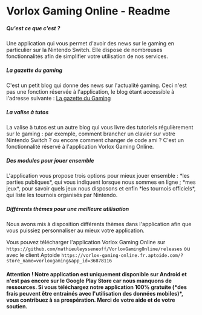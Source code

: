 # Vorlox Gaming Online - Readme
<h5> Qu'est ce que c'est ? </h5>
Une application qui vous permet d'avoir des news sur le gaming en particulier sur la Nintendo Switch. Elle dispose de nombreuses fonctionnalités afin de simplifier votre utilisation de nos services.

<h5> La gazette du gaming </h5>
C'est un petit blog qui donne des news sur l'actualité gaming. Ceci n'est pas une fonction réservée à l'application, le blog étant accessible à l'adresse suivante : <a href="https://vorloxgamingonline.blogspot.com/"> La gazette du Gaming </a>

<h5> La valise à tutos </h5>
La valise à tutos est un autre blog qui vous livre des tutoriels régulièrement sur le gaming : par exemple, comment brancher un clavier sur votre Nintendo Switch ? ou encore comment changer de code ami ? C'est un fonctionnalité réservé à l'application Vorlox Gaming Online.

<h5> Des modules pour jouer ensemble </h5>
L'application vous propose trois options pour mieux jouer ensemble : *les parties publiques*, qui vous indiquent lorsque nous sommes en ligne ; *mes jeux*, pour savoir quels jeux nous disposons et enfin *les tournois officiels*, qui liste les tournois organisés par Nintendo. 

<h5> Différents thèmes pour une meilleure utilisation </h5>
Nous avons mis à disposition différents thèmes dans l'application afin que vous puissiez personnaliser au mieux votre application. 


Vous pouvez télécharger l'application Vorlox Gaming Online sur <a>`https://github.com/mathieuleysseneoff/VorloxGamingOnline/releases`
</a> 
ou avec le client Aptoide <a>`https://vorlox-gaming-online.fr.aptoide.com/?store_name=vorloxgaming&app_id=36878116`</a>

<h4> Attention ! Notre application est uniquement disponible sur Android et n'est pas encore sur le Google Play Store car nous manquons de ressources. Si vous téléchargez notre application 100% gratuite (*des frais peuvent être entrainés avec l'utilisation des données mobiles)*, vous contribuez à sa prospération. Merci de votre aide et de votre soutien.

